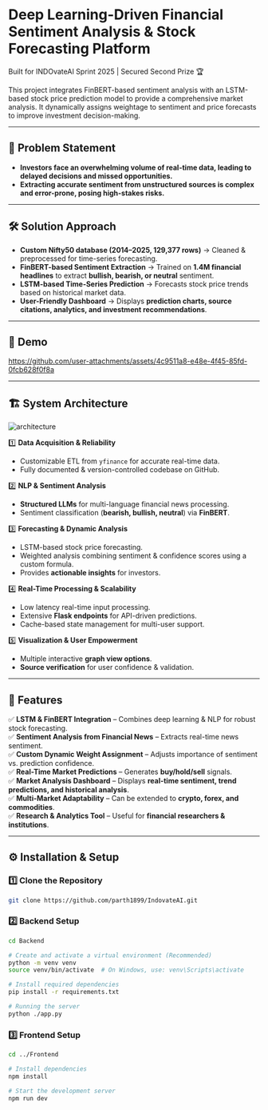 # Deep Learning-Driven Financial Sentiment Analysis & Stock Forecasting Platform
Built for INDOvateAI Sprint 2025 | Secured Second Prize 🏆

This project integrates FinBERT-based sentiment analysis with an LSTM-based stock price prediction model to provide a comprehensive market analysis. It dynamically assigns weightage to sentiment and price forecasts to improve investment decision-making.

---

## 🚨 Problem Statement  

- **Investors face an overwhelming volume of real-time data, leading to delayed decisions and missed opportunities.**  
- **Extracting accurate sentiment from unstructured sources is complex and error-prone, posing high-stakes risks.**  

---

## 🛠️ Solution Approach  

- **Custom Nifty50 database (2014–2025, 129,377 rows)** → Cleaned & preprocessed for time-series forecasting.  
- **FinBERT-based Sentiment Extraction** → Trained on **1.4M financial headlines** to extract **bullish, bearish, or neutral** sentiment.  
- **LSTM-based Time-Series Prediction** → Forecasts stock price trends based on historical market data.  
- **User-Friendly Dashboard** → Displays **prediction charts, source citations, analytics, and investment recommendations**.  

---

## 🎥 Demo  

https://github.com/user-attachments/assets/4c9511a8-e48e-4f45-85fd-0fcb628f0f8a

---

## 🏗️ System Architecture  

![architecture](https://github.com/user-attachments/assets/bca71941-0f8e-47dd-8680-df9d8223de0a)


1️⃣ **Data Acquisition & Reliability**  
   - Customizable ETL from `yfinance` for accurate real-time data.  
   - Fully documented & version-controlled codebase on GitHub.  

2️⃣ **NLP & Sentiment Analysis**  
   - **Structured LLMs** for multi-language financial news processing.  
   - Sentiment classification (**bearish, bullish, neutral**) via **FinBERT**.  

3️⃣ **Forecasting & Dynamic Analysis**  
   - LSTM-based stock price forecasting.  
   - Weighted analysis combining sentiment & confidence scores using a custom formula.  
   - Provides **actionable insights** for investors.  

4️⃣ **Real-Time Processing & Scalability**  
   - Low latency real-time input processing.  
   - Extensive **Flask endpoints** for API-driven predictions.  
   - Cache-based state management for multi-user support.  

5️⃣ **Visualization & User Empowerment**  
   - Multiple interactive **graph view options**.  
   - **Source verification** for user confidence & validation.  

---

## 🚀 Features  

✅ **LSTM & FinBERT Integration** – Combines deep learning & NLP for robust stock forecasting.  
✅ **Sentiment Analysis from Financial News** – Extracts real-time news sentiment.  
✅ **Custom Dynamic Weight Assignment** – Adjusts importance of sentiment vs. prediction confidence.  
✅ **Real-Time Market Predictions** – Generates **buy/hold/sell** signals.  
✅ **Market Analysis Dashboard** – Displays **real-time sentiment, trend predictions, and historical analysis**.  
✅ **Multi-Market Adaptability** – Can be extended to **crypto, forex, and commodities**.  
✅ **Research & Analytics Tool** – Useful for **financial researchers & institutions**.  

---

## ⚙️ Installation & Setup  

### 1️⃣ Clone the Repository  
```bash
git clone https://github.com/parth1899/IndovateAI.git
```

### 2️⃣ Backend Setup  
```bash
cd Backend

# Create and activate a virtual environment (Recommended)
python -m venv venv
source venv/bin/activate  # On Windows, use: venv\Scripts\activate

# Install required dependencies
pip install -r requirements.txt

# Running the server
python ./app.py
```

### 3️⃣ Frontend Setup  
```bash
cd ../Frontend

# Install dependencies
npm install

# Start the development server
npm run dev
```
